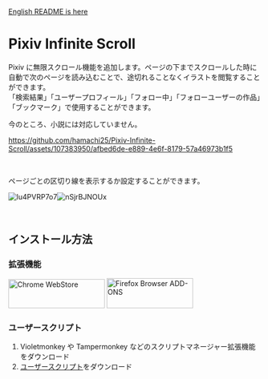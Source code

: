 [English README is here](https://github.com/hamachi25/Pixiv-Infinite-Scroll/blob/main/README-en.md)

# Pixiv Infinite Scroll

Pixiv に無限スクロール機能を追加します。ページの下までスクロールした時に自動で次のページを読み込むことで、途切れることなくイラストを閲覧することができます。  
「検索結果」「ユーザープロフィール」「フォロー中」「フォローユーザーの作品」「ブックマーク」で使用することができます。

今のところ、小説には対応していません。

https://github.com/hamachi25/Pixiv-Infinite-Scroll/assets/107383950/afbed6de-e889-4e6f-8179-57a46973b1f5

&nbsp;

ページごとの区切り線を表示するか設定することができます。

![Iu4PVRP7o7](https://github.com/hamachi25/Pixiv-Infinite-Scroll/assets/107383950/a5e28f2b-e340-40b8-9a63-90f85c1e1040)![nSjrBJNOUx](https://github.com/hamachi25/Pixiv-Infinite-Scroll/assets/107383950/63d0cc27-c39f-47d1-b220-5e8f9b795521)

&nbsp;

## インストール方法

### 拡張機能

<a href="https://chromewebstore.google.com/detail/pixiv-infinite-scroll/ihbbldgmjgjfpglmceokpdjenkjedcnb"><img alt="Chrome WebStore" width="191.8" height="58" src="https://storage.googleapis.com/web-dev-uploads/image/WlD8wC6g8khYWPJUsQceQkhXSlv1/HRs9MPufa1J1h5glNhut.png"></a>
<a href="https://addons.mozilla.org/ja/firefox/addon/pixiv-infinite-scroll/"><img alt="Firefox Browser ADD-ONS" width="172" height="60" src="https://blog.mozilla.org/addons/files/2015/11/get-the-addon.png"></a>

### ユーザースクリプト

1. Violetmonkey や Tampermonkey などのスクリプトマネージャー拡張機能をダウンロード
2. [ユーザースクリプト](https://github.com/hamachi25/Pixiv-Infinite-Scroll/raw/main/script/pixivinfinitescroll.user.js)をダウンロード
